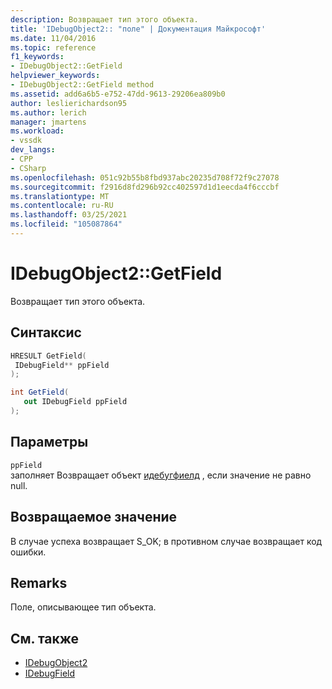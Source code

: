 ```yaml
---
description: Возвращает тип этого объекта.
title: 'IDebugObject2:: "поле" | Документация Майкрософт'
ms.date: 11/04/2016
ms.topic: reference
f1_keywords:
- IDebugObject2::GetField
helpviewer_keywords:
- IDebugObject2::GetField method
ms.assetid: add6a6b5-e752-47dd-9613-29206ea809b0
author: leslierichardson95
ms.author: lerich
manager: jmartens
ms.workload:
- vssdk
dev_langs:
- CPP
- CSharp
ms.openlocfilehash: 051c92b55b8fbd937abc20235d708f72f9c27078
ms.sourcegitcommit: f2916d8fd296b92cc402597d1d1eecda4f6cccbf
ms.translationtype: MT
ms.contentlocale: ru-RU
ms.lasthandoff: 03/25/2021
ms.locfileid: "105087864"
---
```

# <a name="idebugobject2getfield"></a>IDebugObject2::GetField
Возвращает тип этого объекта.

## <a name="syntax"></a>Синтаксис

```cpp
HRESULT GetField(
 IDebugField** ppField
);
```

```csharp
int GetField(
   out IDebugField ppField
);
```

## <a name="parameters"></a>Параметры
`ppField`\
заполняет Возвращает объект [идебугфиелд](../../../extensibility/debugger/reference/idebugfield.md) , если значение не равно null.

## <a name="return-value"></a>Возвращаемое значение
 В случае успеха возвращает S_OK; в противном случае возвращает код ошибки.

## <a name="remarks"></a>Remarks
 Поле, описывающее тип объекта.

## <a name="see-also"></a>См. также
- [IDebugObject2](../../../extensibility/debugger/reference/idebugobject2.md)
- [IDebugField](../../../extensibility/debugger/reference/idebugfield.md)
